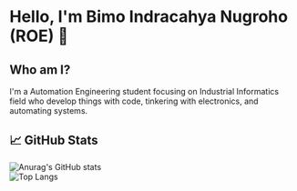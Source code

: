 # Hello, I'm Bimo Indracahya Nugroho (ROE) 👋

## Who am I?

I'm a Automation Engineering student focusing on Industrial Informatics field who develop things with code, tinkering with electronics, and automating systems.




## 📈 GitHub Stats
![Anurag's GitHub stats](https://github-readme-stats.vercel.app/api?username=RoeRL&show_icons=true&theme=tokyonight) <br>
![Top Langs](https://github-readme-stats.vercel.app/api/top-langs/?username=RoeRL&layout=compact)
